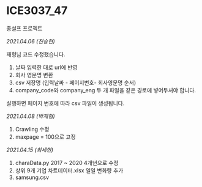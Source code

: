 # ICE3037_47

종설프 프로젝트


*2021.04.06 (진승현)*


재형님 코드 수정했습니다.

1. 날짜 입력한 대로 url에 반영
2. 회사 영문명 변환
3. csv 저장명 (입력날짜 - 페이지번호- 회사영문명 순서)
4. company_code와 company_eng 두 개 파일을 같은 경로에 넣어두셔야 합니다.

실행하면 페이지 번호에 따라 csv 파일이 생성됩니다.

*2021.04.08 (박재형)*

1. Crawling 수정
2. maxpage = 100으로 고정

*2021.04.15 (최세현)*

1. charaData.py 2017 ~ 2020 4개년으로 수정
2. 상위 9개 기업 차트데이터.xlsx 일일 변화량 추가
3. samsung.csv 
